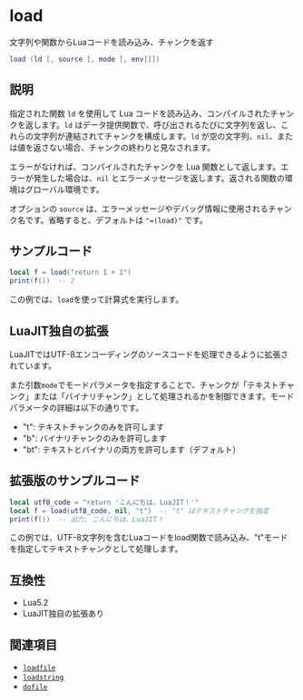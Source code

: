# load

文字列や関数からLuaコードを読み込み、チャンクを返す

```lua
load (ld [, source [, mode [, env]]])
```

## 説明

指定された関数 `ld` を使用して Lua コードを読み込み、コンパイルされたチャンクを返します。`ld` はデータ提供関数で、呼び出されるたびに文字列を返し、これらの文字列が連結されてチャンクを構成します。`ld` が空の文字列、`nil`、または値を返さない場合、チャンクの終わりと見なされます。

エラーがなければ、コンパイルされたチャンクを Lua 関数として返します。エラーが発生した場合は、`nil` とエラーメッセージを返します。返される関数の環境はグローバル環境です。

オプションの `source` は、エラーメッセージやデバッグ情報に使用されるチャンク名です。省略すると、デフォルトは `"=(load)"` です。

## サンプルコード

```lua
local f = load("return 1 + 1")
print(f())  -- 2
```

この例では、`load`を使って計算式を実行します。

## LuaJIT独自の拡張

LuaJITではUTF-8エンコーディングのソースコードを処理できるように拡張されています。

また引数`mode`でモードパラメータを指定することで、チャンクが「テキストチャンク」または「バイナリチャンク」として処理されるかを制御できます。モードパラメータの詳細は以下の通りです。

- "t": テキストチャンクのみを許可します
- "b": バイナリチャンクのみを許可します
- "bt": テキストとバイナリの両方を許可します（デフォルト）

## 拡張版のサンプルコード

```lua
local utf8_code = "return 'こんにちは、LuaJIT！'"
local f = load(utf8_code, nil, "t")  -- "t" はテキストチャンクを指定
print(f())  -- 出力: こんにちは、LuaJIT！
```

この例では、UTF-8文字列を含むLuaコードをload関数で読み込み、"t"モードを指定してテキストチャンクとして処理します。

## 互換性

- Lua5.2
- LuaJIT独自の拡張あり

## 関連項目

- [`loadfile`](loadfile.md)
- [`loadstring`](loadstring.md)
- [`dofile`](dofile.md)